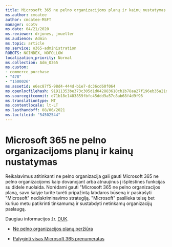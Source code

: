 ```yaml
---
title: Microsoft 365 ne pelno organizacijoms planų ir kainų nustatymas
ms.author: cmcatee
author: cmcatee-MSFT
manager: scotv
ms.date: 04/21/2020
ms.reviewer: drjones, jmueller
ms.audience: Admin
ms.topic: article
ms.service: o365-administration
ROBOTS: NOINDEX, NOFOLLOW
localization_priority: Normal
ms.collection: Adm_O365
ms.custom:
- commerce_purchase
- "478"
- "1500026"
ms.assetid: e6ec87f5-98d4-444d-b1e7-dc36cd60f064
ms.openlocfilehash: 91911353be373c305d1d042883618cb1b78aa27f196eb35a21d031113b61c4fb
ms.sourcegitcommit: d71b18e1403859fbfc45ddd9a57c8ab68f4d9f96
ms.translationtype: MT
ms.contentlocale: lt-LT
ms.lasthandoff: 08/06/2021
ms.locfileid: "54502544"
---
```

# <a name="microsoft-365-for-nonprofit-plans-and-pricing"></a>Microsoft 365 ne pelno organizacijoms planų ir kainų nustatymas

Reikalavimus atitinkanti ne pelno organizacija gali gauti Microsoft 365 ne pelno organizacijoms kaip dovanojant arba atnaujinus į išplėstines funkcijas su didele nuolaida. Norėdami gauti "Microsoft 365 ne pelno organizacijos planą, [](https://go.microsoft.com/fwlink/p/?LinkID=330253) savo šalyje turite turėti pripažintą labdaros būseną ir pasirašyti "Microsoft" nediskriminavimo strategiją. "Microsoft" pasilieka teisę bet kuriuo metu patikrinti tinkamumą ir sustabdyti netinkamų organizacijų paslaugą.
  
Daugiau informacijos žr. [DUK](https://products.office.com/nonprofit/office-365-nonprofit).
  
- [Ne pelno organizacijos planų peržiūra](https://products.office.com/nonprofit/office-365-nonprofit-plans-and-pricing?tab=1)

- [Palyginti visas Microsoft 365 prenumeratas](https://products.office.com/business/compare-more-office-365-for-business-plans)